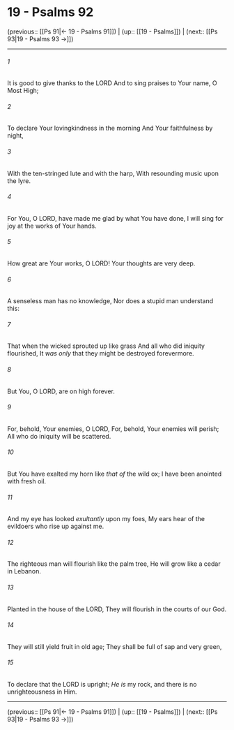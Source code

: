 # 19 - Psalms 92

(previous:: [[Ps 91|← 19 - Psalms 91]]) | (up:: [[19 - Psalms]]) | (next:: [[Ps 93|19 - Psalms 93 →]])

***


###### 1 
It is good to give thanks to the LORD And to sing praises to Your name, O Most High; 

###### 2 
To declare Your lovingkindness in the morning And Your faithfulness by night, 

###### 3 
With the ten-stringed lute and with the harp, With resounding music upon the lyre. 

###### 4 
For You, O LORD, have made me glad by what You have done, I will sing for joy at the works of Your hands. 

###### 5 
How great are Your works, O LORD! Your thoughts are very deep. 

###### 6 
A senseless man has no knowledge, Nor does a stupid man understand this: 

###### 7 
That when the wicked sprouted up like grass And all who did iniquity flourished, It _was only_ that they might be destroyed forevermore. 

###### 8 
But You, O LORD, are on high forever. 

###### 9 
For, behold, Your enemies, O LORD, For, behold, Your enemies will perish; All who do iniquity will be scattered. 

###### 10 
But You have exalted my horn like _that of_ the wild ox; I have been anointed with fresh oil. 

###### 11 
And my eye has looked _exultantly_ upon my foes, My ears hear of the evildoers who rise up against me. 

###### 12 
The righteous man will flourish like the palm tree, He will grow like a cedar in Lebanon. 

###### 13 
Planted in the house of the LORD, They will flourish in the courts of our God. 

###### 14 
They will still yield fruit in old age; They shall be full of sap and very green, 

###### 15 
To declare that the LORD is upright; _He is_ my rock, and there is no unrighteousness in Him.

***

(previous:: [[Ps 91|← 19 - Psalms 91]]) | (up:: [[19 - Psalms]]) | (next:: [[Ps 93|19 - Psalms 93 →]])
